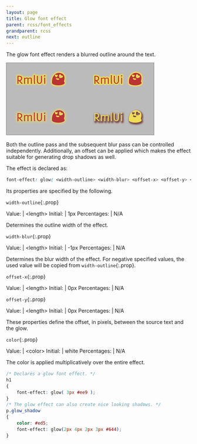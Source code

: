 ```yaml
---
layout: page
title: Glow font effect
parent: rcss/font_effects
grandparent: rcss
next: outline
---
```


The glow font effect renders a blurred outline around the text.

![Glow effect sample](glow.png)

Both the outline pass and the subsequent blur pass can be controlled independently. Additionally, an offset can be applied which makes the effect suitable for generating drop shadows as well.

The effect is declared as:

```css
font-effect: glow( <width-outline> <width-blur> <offset-x> <offset-y> <color> );
```


Its properties are specified by the following.

`width-outline`{:.prop}

Value: | \<length\>
Initial: | 1px
Percentages: | N/A

Determines the outline width of the effect.

`width-blur`{:.prop}

Value: | \<length\>
Initial: | -1px
Percentages: | N/A

Determines the blur width of the effect. For negative specified values, the used value will be copied from `width-outline`{:.prop}.

`offset-x`{:.prop}

Value: | \<length\>
Initial: | 0px
Percentages: | N/A

`offset-y`{:.prop}

Value: | \<length\>
Initial: | 0px
Percentages: | N/A

These properties define the offset, in pixels, between the source text and the glow.


`color`{:.prop}

Value: | \<color\>
Initial: | white
Percentages: | N/A

The color is applied multiplicatively over the entire effect.


```css
/* Declares a glow font effect. */
h1
{
	font-effect: glow( 3px #ee9 );
}
/* The glow effect can also create nice looking shadows. */
p.glow_shadow
{
	color: #ed5;
	font-effect: glow(2px 4px 2px 3px #644);
}
```
